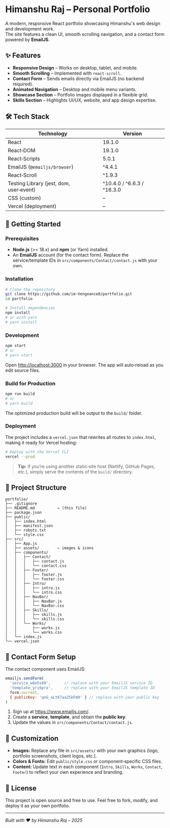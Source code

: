 # Himanshu Raj – Personal Portfolio

A modern, responsive React portfolio showcasing Himanshu's web design and development work.  
The site features a clean UI, smooth scrolling navigation, and a contact form powered by **EmailJS**.

## ✨ Features

- **Responsive Design** – Works on desktop, tablet, and mobile.
- **Smooth Scrolling** – Implemented with `react-scroll`.
- **Contact Form** – Sends emails directly via EmailJS (no backend required).
- **Animated Navigation** – Desktop and mobile menu variants.
- **Showcase Section** – Portfolio images displayed in a flexible grid.
- **Skills Section** – Highlights UI/UX, website, and app design expertise.

## 🛠️ Tech Stack

| Technology | Version |
|------------|---------|
| React      | 19.1.0 |
| React‑DOM  | 19.1.0 |
| React‑Scripts | 5.0.1 |
| EmailJS (`@emailjs/browser`) | ^4.4.1 |
| React‑Scroll | ^1.9.3 |
| Testing Library (jest, dom, user‑event) | ^10.4.0 / ^6.6.3 / ^16.3.0 |
| CSS (custom) | – |
| Vercel (deployment) | – |

## 🚀 Getting Started

### Prerequisites

- **Node.js** (>= 18.x) and **npm** (or Yarn) installed.
- An **EmailJS** account (for the contact form). Replace the service/template IDs in `src/components/Contact/contact.js` with your own.

### Installation

```bash
# Clone the repository
git clone https://github.com/im-Vengeance0/portfolio.git
cd portfolio

# Install dependencies
npm install
# or with yarn
# yarn install
```

### Development

```bash
npm start
# or
# yarn start
```

Open <http://localhost:3000> in your browser. The app will auto‑reload as you edit source files.

### Build for Production

```bash
npm run build
# or
# yarn build
```

The optimized production build will be output to the `build/` folder.

### Deployment

The project includes a `vercel.json` that rewrites all routes to `index.html`, making it ready for Vercel hosting:

```bash
# Deploy with the Vercel CLI
vercel --prod
```

> **Tip:** If you’re using another static‑site host (Netlify, GitHub Pages, etc.), simply serve the contents of the `build/` directory.

## 📂 Project Structure

```
portfolio/
├── .gitignore
├── README.md          ← (this file)
├── package.json
├── public/
│   ├── index.html
│   ├── manifest.json
│   ├── robots.txt
│   └── style.css
├── src/
│   ├── App.js
│   ├── assets/        ← images & icons
│   ├── components/
│   │   ├── Contact/
│   │   │   ├── contact.js
│   │   │   └── contact.css
│   │   ├── Footer/
│   │   │   ├── footer.js
│   │   │   └── footer.css
│   │   ├── Intro/
│   │   │   ├── intro.js
│   │   │   └── intro.css
│   │   ├── NavBar/
│   │   │   ├── NavBar.js
│   │   │   └── NavBar.css
│   │   ├── Skills/
│   │   │   ├── skills.js
│   │   │   └── skills.css
│   │   └── Works/
│   │       ├── works.js
│   │       └── works.css
│   └── index.js
└── vercel.json
```

## 📧 Contact Form Setup

The contact component uses EmailJS:

```js
emailjs.sendForm(
  'service_w6e5s89',      // replace with your EmailJS service ID
  'template_yri6pra',     // replace with your EmailJS template ID
  form.current,
  { publicKey: 'qoG_aLtK7aaZSkFm9' } // replace with your public key
)
```

1. Sign up at <https://www.emailjs.com/>.
2. Create a **service**, **template**, and obtain the **public key**.
3. Update the values in `src/components/Contact/contact.js`.

## 🎨 Customization

- **Images:** Replace any file in `src/assets/` with your own graphics (logo, portfolio screenshots, client logos, etc.).
- **Colors & Fonts:** Edit `public/style.css` or component‑specific CSS files.
- **Content:** Update text in each component (`Intro`, `Skills`, `Works`, `Contact`, `Footer`) to reflect your own experience and branding.

## 📄 License

This project is open source and free to use. Feel free to fork, modify, and deploy it as your own portfolio.

---

*Built with ❤️ by Himanshu Raj – 2025*  

